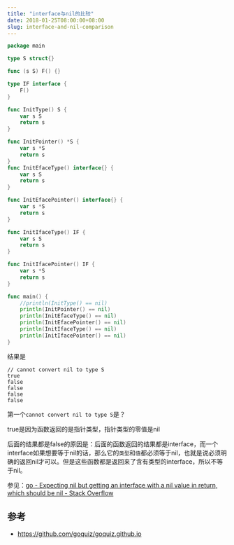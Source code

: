 ```yaml
---
title: "interface与nil的比较"
date: 2018-01-25T08:00:00+08:00
slug: interface-and-nil-comparison
---
```


```go
package main

type S struct{}

func (s S) F() {}

type IF interface {
	F()
}

func InitType() S {
	var s S
	return s
}

func InitPointer() *S {
	var s *S
	return s
}
func InitEfaceType() interface{} {
	var s S
	return s
}

func InitEfacePointer() interface{} {
	var s *S
	return s
}

func InitIfaceType() IF {
	var s S
	return s
}

func InitIfacePointer() IF {
	var s *S
	return s
}

func main() {
	//println(InitType() == nil)
	println(InitPointer() == nil)
	println(InitEfaceType() == nil)
	println(InitEfacePointer() == nil)
	println(InitIfaceType() == nil)
	println(InitIfacePointer() == nil)
}

```

结果是

```
// cannot convert nil to type S
true
false
false
false
false
```

第一个`cannot convert nil to type S`是？

true是因为函数返回的是指针类型，指针类型的零值是nil

后面的结果都是false的原因是：后面的函数返回的结果都是interface，而一个interface如果想要等于nil的话，那么它的`类型`和`值`都必须等于nil，也就是说必须明确的返回nil才可以。但是这些函数都是返回来了含有类型的interface，所以不等于nil。

参见：[go - Expecting nil but getting an interface with a nil value in return, which should be nil - Stack Overflow][1]

## 参考
* https://github.com/goquiz/goquiz.github.io

[1]:	https://stackoverflow.com/questions/26845572/expecting-nil-but-getting-an-interface-with-a-nil-value-in-return-which-should